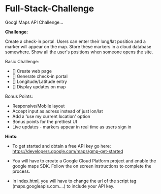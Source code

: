 # Full-Stack-Challenge
Googl Maps API Challenge...

**Challenge:**
 
Create a check-in portal. Users can enter their long/lat position and a marker will appear on the map.
Store these markers in a cloud database somewhere. Show all the user's positions when someone opens the site. 

Basic Challenge:
- [] Create web page
- [] Generate check-in portal 
- [] Longitude/Latitude entry
- [] Display updates on map

Bonus Points: 
* Responsive/Mobile layout 
* Accept input as adress instead of just lon/lat
* Add a 'use my current location' option
* Bonus points for the prettiest UI
* Live updates - markers appear in real time as users sign in

**Hints:**
* To get started and obtain a free API key go here:
https://developers.google.com/maps/gmp-get-started

* You will have to create a Google Cloud Platform project and enable the google maps SDK. Follow the on screen instructions to complete the process. 

* In index.html, you will have to change the url of the script tag (maps.googleapis.com....) to include your API key. 
